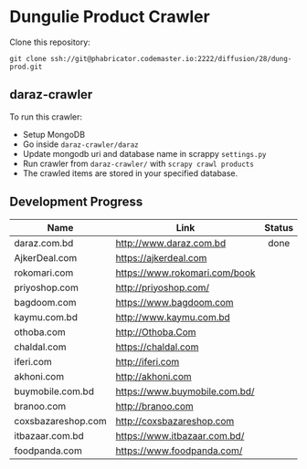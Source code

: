 # Dungulie Product Crawler

Clone this repository:

`git clone ssh://git@phabricator.codemaster.io:2222/diffusion/28/dung-prod.git`

## daraz-crawler
To run this crawler:

- Setup MongoDB
- Go inside `daraz-crawler/daraz`
- Update mongodb uri and database name in scrappy `settings.py`
- Run crawler from `daraz-crawler/` with `scrapy crawl products`
- The crawled items are stored in your specified database.



## Development Progress

| Name | Link  | Status |
|-----|----|:----:|
| daraz.com.bd |  http://www.daraz.com.bd | done |
| AjkerDeal.com | https://ajkerdeal.com | |
| rokomari.com | https://www.rokomari.com/book | |
| priyoshop.com | http://priyoshop.com/ | |
| bagdoom.com | https://www.bagdoom.com | |
| kaymu.com.bd | http://www.kaymu.com.bd | |
| othoba.com | http://Othoba.Com | |
| chaldal.com | https://chaldal.com | |
| iferi.com | http://iferi.com | |
| akhoni.com | http://akhoni.com | |
| buymobile.com.bd | https://www.buymobile.com.bd/ | |
| branoo.com | http://branoo.com | |
| coxsbazareshop.com | http://coxsbazareshop.com | |
| itbazaar.com.bd | https://www.itbazaar.com.bd/ | |
| foodpanda.com | https://www.foodpanda.com/ | |
